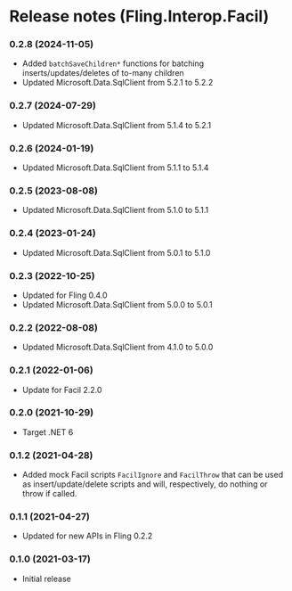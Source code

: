 Release notes (Fling.Interop.Facil)
==============

### 0.2.8 (2024-11-05)

* Added `batchSaveChildren*` functions for batching inserts/updates/deletes of to-many children
* Updated Microsoft.Data.SqlClient from 5.2.1 to 5.2.2

### 0.2.7 (2024-07-29)

* Updated Microsoft.Data.SqlClient from 5.1.4 to 5.2.1

### 0.2.6 (2024-01-19)

* Updated Microsoft.Data.SqlClient from 5.1.1 to 5.1.4

### 0.2.5 (2023-08-08)

* Updated Microsoft.Data.SqlClient from 5.1.0 to 5.1.1

### 0.2.4 (2023-01-24)

* Updated Microsoft.Data.SqlClient from 5.0.1 to 5.1.0

### 0.2.3 (2022-10-25)

* Updated for Fling 0.4.0
* Updated Microsoft.Data.SqlClient from 5.0.0 to 5.0.1

### 0.2.2 (2022-08-08)

* Updated Microsoft.Data.SqlClient from 4.1.0 to 5.0.0

### 0.2.1 (2022-01-06)

* Update for Facil 2.2.0

### 0.2.0 (2021-10-29)

* Target .NET 6

### 0.1.2 (2021-04-28)

* Added mock Facil scripts `FacilIgnore` and `FacilThrow` that can be used as insert/update/delete scripts and will,
  respectively, do nothing or throw if called.

### 0.1.1 (2021-04-27)

* Updated for new APIs in Fling 0.2.2

### 0.1.0 (2021-03-17)

* Initial release
